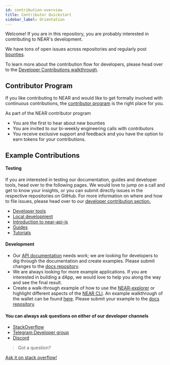 ```yaml
---
id: contribution-overview
title: Contributor Quickstart
sidebar_label: Orientation
---
```

Welcome! If you are in this repository, you are probably interested in contributing to NEAR's development. 

We have tons of open issues across repositories and regularly post [bounties](https://github.com/near/bounties).

To learn more about the contribution flow for developers, please head over to the [Developer Contributions walkthrough](/docs/contribution/technical-contribution).

## Contributor Program

If you like contributing to NEAR and would like to get formally involved with continuous contributions, the [contributor program](https://near.org/contributor/) is the right place for you.

As part of the NEAR contributor program
* You are the first to hear about new bounties
* You are invited to our bi-weekly engineering calls with contributors
* You receive exclusive support and feedback 
and you have the option to earn tokens for your contributions.

## Example Contributions

#### Testing

If you are interested in testing our documentation, guides and developer tools, head over to the following pages. We would love to jump on a call and get to know your insights, or you can submit directly issues in the respective repositories on GitHub. For more information on where and how to file issues, please head over to our [developer contribution section.](https://docs.near.org/docs/contribution/technical-contribution)

* [Developer tools](/docs/local-setup/create-account)
* [Local development](/docs/local-setup/local-dev-testnet)
* [Introduction to near-api-js](/docs/roles/developer/examples/near-api-js/introduction)
* [Guides](/docs/roles/developer/examples/near-api-js/guides)
* [Tutorials](/docs/tutorials/zero-to-hero)

#### Development

* Our [API documentation](/docs/api/quickstart) needs work; we are looking for developers to dig through the documentation and create examples. Please submit changes to the [docs repository](https://github.com/near/docs).
* We are always looking for more example applications. If you are interested in building a dApp, we would love to help you along the way and see the final result. 
* Create a walk-through example of how to use the [NEAR-explorer](/docs/quick-start/near-explorer) or highlight different aspects of the [NEAR CLI](/docs/development/near-cli). An example walkthrough of the wallet can be found [here](/docs/local-setup/create-account). Please submit your example to the [docs repository](https://github.com/near/docs).

#### You can always ask questions on either of our developer channels
* [StackOverflow](https://stackoverflow.com/search?q=nearprotocol)
* [Telegram Developer group](https://t.me/neardev)
* [Discord](http://near.chat/)

>Got a question?
<a href="https://stackoverflow.com/questions/tagged/nearprotocol">
  <h8> Ask it on stack overflow! </h8>
</a>
